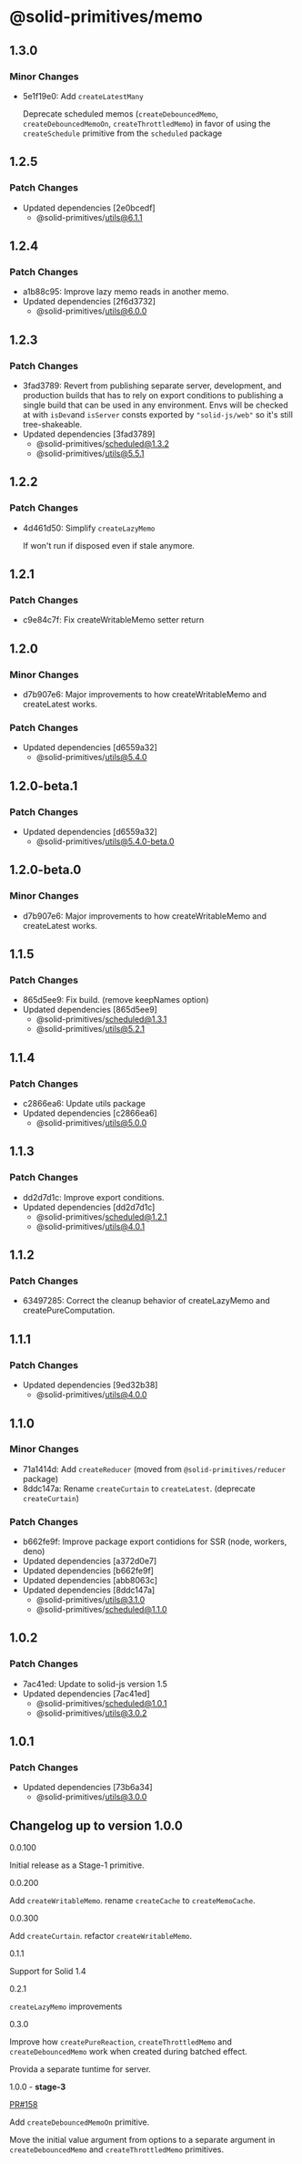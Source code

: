 # @solid-primitives/memo

## 1.3.0

### Minor Changes

- 5e1f19e0: Add `createLatestMany`

  Deprecate scheduled memos (`createDebouncedMemo`, `createDebouncedMemoOn`, `createThrottledMemo`) in favor of using the `createSchedule` primitive from the `scheduled` package

## 1.2.5

### Patch Changes

- Updated dependencies [2e0bcedf]
  - @solid-primitives/utils@6.1.1

## 1.2.4

### Patch Changes

- a1b88c95: Improve lazy memo reads in another memo.
- Updated dependencies [2f6d3732]
  - @solid-primitives/utils@6.0.0

## 1.2.3

### Patch Changes

- 3fad3789: Revert from publishing separate server, development, and production builds that has to rely on export conditions
  to publishing a single build that can be used in any environment.
  Envs will be checked at with `isDev`and `isServer` consts exported by `"solid-js/web"` so it's still tree-shakeable.
- Updated dependencies [3fad3789]
  - @solid-primitives/scheduled@1.3.2
  - @solid-primitives/utils@5.5.1

## 1.2.2

### Patch Changes

- 4d461d50: Simplify `createLazyMemo`

  If won't run if disposed even if stale anymore.

## 1.2.1

### Patch Changes

- c9e84c7f: Fix createWritableMemo setter return

## 1.2.0

### Minor Changes

- d7b907e6: Major improvements to how createWritableMemo and createLatest works.

### Patch Changes

- Updated dependencies [d6559a32]
  - @solid-primitives/utils@5.4.0

## 1.2.0-beta.1

### Patch Changes

- Updated dependencies [d6559a32]
  - @solid-primitives/utils@5.4.0-beta.0

## 1.2.0-beta.0

### Minor Changes

- d7b907e6: Major improvements to how createWritableMemo and createLatest works.

## 1.1.5

### Patch Changes

- 865d5ee9: Fix build. (remove keepNames option)
- Updated dependencies [865d5ee9]
  - @solid-primitives/scheduled@1.3.1
  - @solid-primitives/utils@5.2.1

## 1.1.4

### Patch Changes

- c2866ea6: Update utils package
- Updated dependencies [c2866ea6]
  - @solid-primitives/utils@5.0.0

## 1.1.3

### Patch Changes

- dd2d7d1c: Improve export conditions.
- Updated dependencies [dd2d7d1c]
  - @solid-primitives/scheduled@1.2.1
  - @solid-primitives/utils@4.0.1

## 1.1.2

### Patch Changes

- 63497285: Correct the cleanup behavior of createLazyMemo and createPureComputation.

## 1.1.1

### Patch Changes

- Updated dependencies [9ed32b38]
  - @solid-primitives/utils@4.0.0

## 1.1.0

### Minor Changes

- 71a1414d: Add `createReducer` (moved from `@solid-primitives/reducer` package)
- 8ddc147a: Rename `createCurtain` to `createLatest`. (deprecate `createCurtain`)

### Patch Changes

- b662fe9f: Improve package export contidions for SSR (node, workers, deno)
- Updated dependencies [a372d0e7]
- Updated dependencies [b662fe9f]
- Updated dependencies [abb8063c]
- Updated dependencies [8ddc147a]
  - @solid-primitives/utils@3.1.0
  - @solid-primitives/scheduled@1.1.0

## 1.0.2

### Patch Changes

- 7ac41ed: Update to solid-js version 1.5
- Updated dependencies [7ac41ed]
  - @solid-primitives/scheduled@1.0.1
  - @solid-primitives/utils@3.0.2

## 1.0.1

### Patch Changes

- Updated dependencies [73b6a34]
  - @solid-primitives/utils@3.0.0

## Changelog up to version 1.0.0

0.0.100

Initial release as a Stage-1 primitive.

0.0.200

Add `createWritableMemo`. rename `createCache` to `createMemoCache`.

0.0.300

Add `createCurtain`. refactor `createWritableMemo`.

0.1.1

Support for Solid 1.4

0.2.1

`createLazyMemo` improvements

0.3.0

Improve how `createPureReaction`, `createThrottledMemo` and `createDebouncedMemo` work when created during batched effect.

Provida a separate tuntime for server.

1.0.0 - **stage-3**

[PR#158](https://github.com/solidjs-community/solid-primitives/pull/158)

Add `createDebouncedMemoOn` primitive.

Move the initial value argument from options to a separate argument in `createDebouncedMemo` and `createThrottledMemo` primitives.
